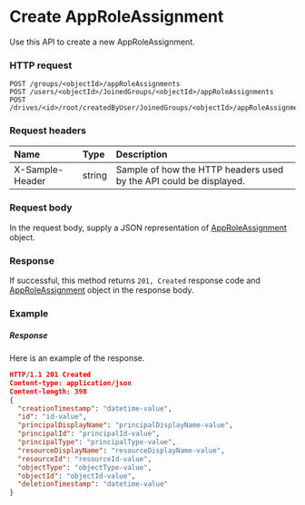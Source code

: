 # Create AppRoleAssignment

Use this API to create a new AppRoleAssignment.
### HTTP request
```http
POST /groups/<objectId>/appRoleAssignments
POST /users/<objectId>/JoinedGroups/<objectId>/appRoleAssignments
POST /drives/<id>/root/createdByUser/JoinedGroups/<objectId>/appRoleAssignments

```
### Request headers
| Name       | Type | Description|
|:---------------|:--------|:----------|
| X-Sample-Header  | string  | Sample of how the HTTP headers used by the API could be displayed.|

### Request body
In the request body, supply a JSON representation of [AppRoleAssignment](../resources/approleassignment.md) object.


### Response
If successful, this method returns `201, Created` response code and [AppRoleAssignment](../resources/approleassignment.md) object in the response body.

### Example
##### Response
Here is an example of the response.
```json
HTTP/1.1 201 Created
Content-type: application/json
Content-length: 398
{
  "creationTimestamp": "datetime-value",
  "id": "id-value",
  "principalDisplayName": "principalDisplayName-value",
  "principalId": "principalId-value",
  "principalType": "principalType-value",
  "resourceDisplayName": "resourceDisplayName-value",
  "resourceId": "resourceId-value",
  "objectType": "objectType-value",
  "objectId": "objectId-value",
  "deletionTimestamp": "datetime-value"
}
```

<!-- uuid: 555a6a3f-eadd-4927-ae7c-92b9586c9057
2015-10-12 21:30:00 UTC -->